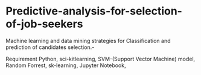 # Predictive-analysis-for-selection-of-job-seekers
Machine learning and data mining strategies for Classification and prediction of candidates selection.- 

Requirement
Python,
sci-kitlearning,
SVM-(Support Vector Machine) model,
Random Forrest,
sk-learning,
Jupyter Notebook,
